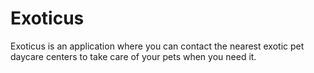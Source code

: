 # Exoticus

Exoticus is an application where you can contact the nearest exotic pet daycare centers to take care of your pets when you need it.

